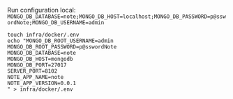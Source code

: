 Run configuration local:
`MONGO_DB_DATABASE=note;MONGO_DB_HOST=localhost;MONGO_DB_PASSWORD=p@sswordNote;MONGO_DB_USERNAME=admin`


```shell
touch infra/docker/.env
echo "MONGO_DB_ROOT_USERNAME=admin
MONGO_DB_ROOT_PASSWORD=p@sswordNote
MONGO_DB_DATABASE=note
MONGO_DB_HOST=mongodb
MONGO_DB_PORT=27017
SERVER_PORT=8102
NOTE_APP_NAME=note
NOTE_APP_VERSION=0.0.1
" > infra/docker/.env
```